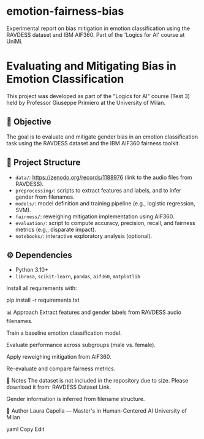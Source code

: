 # emotion-fairness-bias
Experimental report on bias mitigation in emotion classification using the RAVDESS dataset and IBM AIF360. Part of the 'Logics for AI' course at UniMi.
# Evaluating and Mitigating Bias in Emotion Classification

This project was developed as part of the "Logics for AI" course (Test 3) held by Professor Giuseppe Primiero at the University of Milan.

## 🎯 Objective

The goal is to evaluate and mitigate gender bias in an emotion classification task using the RAVDESS dataset and the IBM AIF360 fairness toolkit.

## 📁 Project Structure

- `data/`: https://zenodo.org/records/1188976 (link to the audio files from RAVDESS).
- `preprocessing/`: scripts to extract features and labels, and to infer gender from filenames.
- `models/`: model definition and training pipeline (e.g., logistic regression, SVM).
- `fairness/`: reweighing mitigation implementation using AIF360.
- `evaluation/`: script to compute accuracy, precision, recall, and fairness metrics (e.g., disparate impact).
- `notebooks/`: interactive exploratory analysis (optional).

## ⚙️ Dependencies

- Python 3.10+
- `librosa`, `scikit-learn`, `pandas`, `aif360`, `matplotlib`

Install all requirements with:

pip install -r requirements.txt

📊 Approach
Extract features and gender labels from RAVDESS audio filenames.

Train a baseline emotion classification model.

Evaluate performance across subgroups (male vs. female).

Apply reweighing mitigation from AIF360.

Re-evaluate and compare fairness metrics.

📌 Notes
The dataset is not included in the repository due to size. Please download it from: RAVDESS Dataset Link.

Gender information is inferred from filename structure.

🔗 Author
Laura Capella — Master's in Human-Centered AI
University of Milan

yaml
Copy
Edit

